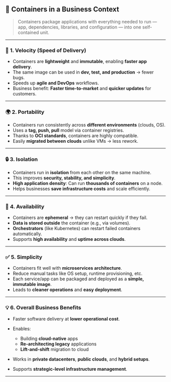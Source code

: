 

## 🏢 **Containers in a Business Context**

> Containers package applications with everything needed to run — app, dependencies, libraries, and configuration — into one self-contained unit.

---

### 🚀 **1. Velocity (Speed of Delivery)**

* Containers are **lightweight** and **immutable**, enabling **faster app delivery**.
* The same image can be used in **dev, test, and production** → fewer bugs.
* Speeds up **agile and DevOps** workflows.
* Business benefit: **Faster time-to-market** and **quicker updates** for customers.

---

### 🌍 **2. Portability**

* Containers run consistently across **different environments** (clouds, OS).
* Uses a **tag, push, pull** model via container registries.
* Thanks to **OCI standards**, containers are highly compatible.
* Easily **migrated between clouds** unlike VMs → less rework.

---

### 🔒 **3. Isolation**

* Containers run in **isolation** from each other on the same machine.
* This improves **security, stability, and simplicity**.
* **High application density**: Can run **thousands of containers** on a node.
* Helps businesses **save infrastructure costs** and scale efficiently.

---

### 🔁 **4. Availability**

* Containers are **ephemeral** → they can restart quickly if they fail.
* **Data is stored outside** the container (e.g., via volumes).
* **Orchestrators** (like Kubernetes) can restart failed containers automatically.
* Supports **high availability** and **uptime across clouds**.

---

### ✅ **5. Simplicity**

* Containers fit well with **microservices architecture**.
* Reduce manual tasks like OS setup, runtime provisioning, etc.
* Each service/app can be packaged and deployed as a **simple, immutable image**.
* Leads to **cleaner operations** and **easy deployment**.

---

### 💡 **6. Overall Business Benefits**

* Faster software delivery at **lower operational cost**.
* Enables:

  * Building **cloud-native** apps
  * **Re-architecting legacy** applications
  * **Lift-and-shift** migration to cloud
* Works in **private datacenters**, **public clouds**, and **hybrid setups**.
* Supports **strategic-level infrastructure management**.

---

